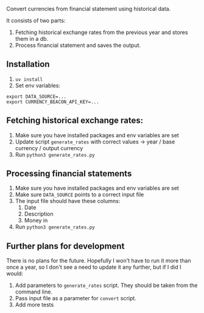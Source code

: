 Convert currencies from financial statement using historical data.

It consists of two parts:
1. Fetching historical exchange rates from the previous year and stores them in a db.
2. Process financial statement and saves the output.

## Installation

1. `uv install`
2. Set env variables:
```shell
export DATA_SOURCE=...
export CURRENCY_BEACON_API_KEY=...
```

## Fetching historical exchange rates:
1. Make sure you have installed packages and env variables are set
2. Update script `generate_rates` with correct values -> year / base currency / output currency
3. Run `python3 generate_rates.py`


## Processing financial statements
1. Make sure you have installed packages and env variables are set
2. Make sure `DATA_SOURCE` points to a correct input file
3. The input file should have these columns: 
   1. Date
   2. Description
   3. Money in
4. Run `python3 generate_rates.py`




## Further plans for development
There is no plans for the future. Hopefully I won't have to run it more than once a year, so I don't see a need to update it any further, but if I did I would:
1. Add parameters to `generate_rates` script. They should be taken from the command line.
2. Pass input file as a parameter for `convert` script.
3. Add more tests
